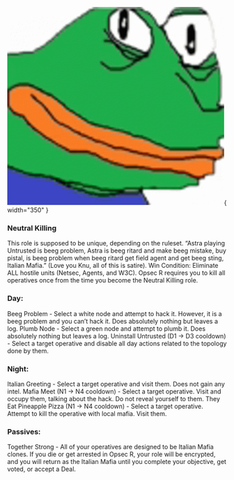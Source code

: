 ![italianmafia.png](Images/italianmafia.png){ width="350" }

### **Neutral Killing**

<span class="nk">
This role is supposed to be unique, depending on the ruleset.

<span class="nk">
“Astra playing Untrusted is beeg problem, Astra is beeg ritard and make beeg mistake, buy pistal, is beeg problem when beeg ritard get field agent and get beeg sting, Italian Mafia.”

<span class="nk">
(Love you Knu, all of this is satire).

<span class="nk">
Win Condition: Eliminate ALL hostile units (Netsec, Agents, and W3C). Opsec R requires you to kill all operatives once from the time you become the Neutral Killing role.

### **Day:**

<span class="nk">
Beeg Problem - Select a white node and attempt to hack it. However, it is a beeg problem and you can’t hack it. Does absolutely nothing but leaves a log.

<span class="nk">
Plumb Node - Select a green node and attempt to plumb it. Does absolutely nothing but leaves a log.

<span class="nk">
Uninstall Untrusted (D1 -> D3 cooldown) - Select a target operative and disable all day actions related to the topology done by them.

### **Night:**

<span class="nk">
Italian Greeting - Select a target operative and visit them. Does not gain any intel.

<span class="nk">
Mafia Meet (N1 -> N4 cooldown) - Select a target operative. Visit and occupy them, talking about the hack. Do not reveal yourself to them.

<span class="nk">
They Eat Pineapple Pizza (N1 -> N4 cooldown) - Select a target operative. Attempt to kill the operative with local mafia. Visit them.

### **Passives:**

<span class="nk">
Together Strong - All of your operatives are designed to be Italian Mafia clones. If you die or get arrested in Opsec R, your role will be encrypted, and you will return as the Italian Mafia until you complete your objective, get voted, or accept a Deal.